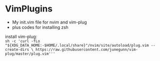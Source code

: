 # VimPlugins
* My init.vim file for nvim and vim-plug
* plus codes for installing zsh
  

install vim-plug:  
`sh -c 'curl -fLo "${XDG_DATA_HOME:-$HOME/.local/share}"/nvim/site/autoload/plug.vim --create-dirs \
       https://raw.githubusercontent.com/junegunn/vim-plug/master/plug.vim'''`

